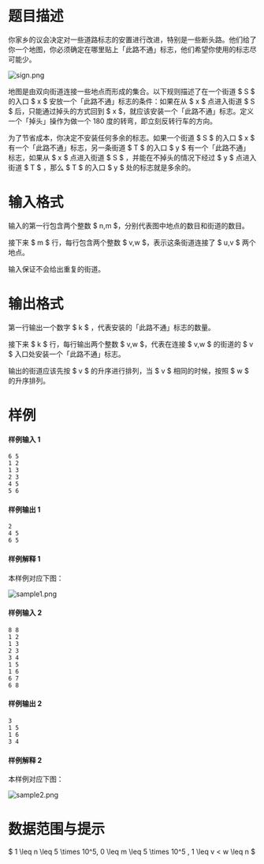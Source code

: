 
# 题目描述

你家乡的议会决定对一些道路标志的安置进行改进，特别是一些断头路。他们给了你一个地图，你必须确定在哪里贴上「此路不通」标志，他们希望你使用的标志尽可能少。

![sign.png](source/loj/6581/img/aHR0cHM6Ly9sb2otaW1nLnVweXVuLm1lbmNpLm1lbXNldDAuY24vMjAxOS8wNC8xOC81Y2I4NzdlZDJkNTBiLnBuZw==.png)

地图是由双向街道连接一些地点而形成的集合。以下规则描述了在一个街道 $ S $ 的入口 $ x $ 安放一个「此路不通」标志的条件：如果在从 $ x $ 点进入街道 $ S $ 后，只能通过掉头的方式回到 $ x $，就应该安装一个「此路不通」标志。定义一个「掉头」操作为做一个 $180$ 度的转弯，即立刻反转行车的方向。

为了节省成本，你决定不安装任何多余的标志。如果一个街道 $ S $ 的入口 $ x $ 有一个「此路不通」标志，另一条街道 $ T $ 的入口 $ y $ 有一个「此路不通」标志，如果从 $ x $ 点进入街道 $ S $ ，并能在不掉头的情况下经过 $ y $ 点进入街道 $ T $ ，那么 $ T $ 的入口 $ y $ 处的标志就是多余的。

# 输入格式

输入的第一行包含两个整数 $ n,m $，分别代表图中地点的数目和街道的数目。

接下来 $ m $ 行，每行包含两个整数 $ v,w $，表示这条街道连接了 $ u,v $ 两个地点。

输入保证不会给出重复的街道。

# 输出格式

第一行输出一个数字 $ k $ ，代表安装的「此路不通」标志的数量。

接下来 $ k $ 行，每行输出两个整数 $ v,w $，代表在连接 $ v,w $ 的街道的 $ v $ 入口处安装一个「此路不通」标志。

输出的街道应该先按 $ v $ 的升序进行排列，当 $ v $ 相同的时候，按照 $ w $ 的升序排列。

# 样例

#### 样例输入 1
```plain
6 5
1 2
1 3
2 3
4 5
5 6
```

#### 样例输出 1
```plain
2
4 5
6 5
```

#### 样例解释 1
本样例对应下图：

![sample1.png](source/loj/6581/img/aHR0cHM6Ly9sb2otaW1nLnVweXVuLm1lbmNpLm1lbXNldDAuY24vMjAxOS8wNC8xOC81Y2I4N2QxNWRhNTNjLnBuZw==.png)

#### 样例输入 2
```plain
8 8
1 2
1 3
2 3
3 4
1 5
1 6
6 7
6 8
```

#### 样例输出 2
```plain
3
1 5
1 6
3 4
```

#### 样例解释 2
本样例对应下图：

![sample2.png](source/loj/6581/img/aHR0cHM6Ly9sb2otaW1nLnVweXVuLm1lbmNpLm1lbXNldDAuY24vMjAxOS8wNC8xOC81Y2I4N2U1YTYzODlhLnBuZw==.png)

# 数据范围与提示

$ 1 \leq n \leq 5 \times 10^5, 0 \leq m \leq 5 \times 10^5 , 1 \leq v < w \leq n $

